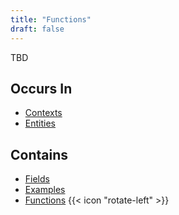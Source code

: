 ```yaml
---
title: "Functions"
draft: false
---
```

TBD

## Occurs In
* [Contexts](contexts)
* [Entities](entities)

## Contains
* [Fields](fields)
* [Examples](examples)
* [Functions](functions) {{< icon "rotate-left" >}}